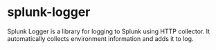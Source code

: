 # splunk-logger

Splunk Logger is a library for logging to Splunk using HTTP collector. It automatically collects environment information and adds it to log.

